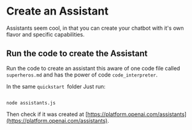 # Create an Assistant 

Assistants seem cool, in that you can create your chatbot with it's own flavor and specific capabilities.

## Run the code to create the Assistant

Run the code to create an assistant this aware of one code file called <code>superheros.md</code> and has the power of code <code>code_interpreter</code>.

In the same <code>quickstart </code>folder Just run:

```devdocs_run

node assistants.js

```

Then check if it was created at [https://platform.openai.com/assistants](https://platform.openai.com/assistants).




